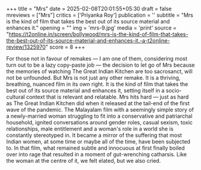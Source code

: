 +++
title = "Mrs"
date = 2025-02-08T20:01:55+05:30
draft = false
mreviews = ["Mrs"]
critics = ['Priyanka Roy']
publication = ''
subtitle = "Mrs is the kind of film that takes the best out of its source material and enhances it."
opening = ""
img = 'mrs-9.jpg'
media = 'print'
source = "https://t2online.in/screen/bollywood/mrs-is-the-kind-of-film-that-takes-the-best-out-of-its-source-material-and-enhances-it.-a-t2online-review/1325970"
score = 8
+++

For those not in favour of remakes — I am one of them, considering most turn out to be a lazy copy-paste job — the decision to let go of Mrs because the memories of watching The Great Indian Kitchen are too sacrosanct, will not be unfounded. But Mrs is not just any other remake. It is a thriving, breathing, nuanced film in its own right. It is the kind of film that takes the best out of its source material and enhances it, setting itself in a socio-cultural context that is relevant and relatable. Mrs hits hard — just as hard as The Great Indian Kitchen did when it released at the tail-end of the first wave of the pandemic. The Malayalam film with a seemingly simple story of a newly-married woman struggling to fit into a conservative and patriarchal household, ignited conversations around gender roles, casual sexism, toxic relationships, male entitlement and a woman's role in a world she is constantly stereotyped in. It became a mirror of the suffering that most Indian women, at some time or maybe all of the time, have been subjected to. In that film, what remained subtle and innocuous at first finally boiled over into rage that resulted in a moment of gut-wrenching catharsis. Like the woman at the centre of it, we felt elated, but we also cried.
